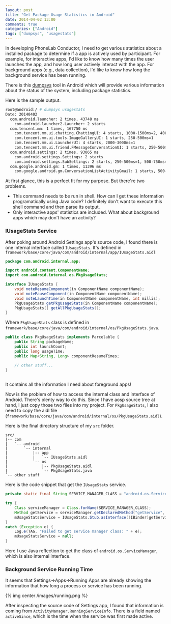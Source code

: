 ```yaml
---
layout: post
title: "Get Package Usage Statistics in Android"
date: 2014-04-02 13:00
comments: true
categories: ["Android"]
tags: ["dumpsys", "usagestats"]
---
```


In developing PhoneLab Conductor, I need to get various statistics about a
installed package to determine if a app is actively used by participant. For
example, for interactive apps, I'd like to know how many times the user launches
the app, and how long user actively interact with the app. For background apps
(e.g., data collection), I'd like to know how long the background service has
been running.

<!--more-->
There is this [dumpsys][dumpsys] tool in Android which will provide various
information about the status of the system, including package statistics.

Here is the sample output.

```bash
root@android:/ # dumpsys usagestats
Date: 20140402
  com.android.launcher: 2 times, 43748 ms
    com.android.launcher2.Launcher: 2 starts
  com.tencent.mm: 1 times, 167750 ms
    com.tencent.mm.ui.chatting.ChattingUI: 4 starts, 1000-1500ms=2, 4000-5000ms=1
    com.tencent.mm.ui.tools.ImageGalleryUI: 1 starts, 250-500ms=1
    com.tencent.mm.ui.LauncherUI: 4 starts, 2000-3000ms=1
    com.tencent.mm.ui.friend.FMessageConversationUI: 1 starts, 250-500ms=1
  com.android.settings: 2 times, 93065 ms
    com.android.settings.Settings: 2 starts
    com.android.settings.SubSettings: 2 starts, 250-500ms=1, 500-750ms=2
  com.google.android.gm: 1 times, 11396 ms
    com.google.android.gm.ConversationListActivityGmail: 1 starts, 500-750ms=1
```

At first glance, this is a perfect fit for my purpose. But there're two
problems.

 - This command needs to be run in shell. How can I get these information
   programatically using Java code? I definitely don't want to execute this
   shell command and then parse its output.
 - Only interactive apps' statistics are included. What about background apps
   which may don't have an activity?

### IUsageStats Service

After poking around Android Settings app's source code, I found there is one
internal interface called `IUsageStats`. It's defined in
`framework/base/core/java/com/android/internal/app/IUsageStats.aidl`

```java
package com.android.internal.app;

import android.content.ComponentName;
import com.android.internal.os.PkgUsageStats;

interface IUsageStats {
    void noteResumeComponent(in ComponentName componentName);
    void notePauseComponent(in ComponentName componentName);
    void noteLaunchTime(in ComponentName componentName, int millis);
    PkgUsageStats getPkgUsageStats(in ComponentName componentName);
    PkgUsageStats[] getAllPkgUsageStats();
}
```
Where `PkgUsageStats` class is defined in 
`framework/base/core/java/com/android/internal/os/PkgUsageStats.java`. 

```java
public class PkgUsageStats implements Parcelable {
    public String packageName;
    public int launchCount;
    public long usageTime;
    public Map<String, Long> componentResumeTimes;

    // other stuff...
}
 
```
It contains all the information I need about foreground apps!

Now is the problem of how to access the internal class and interface of Android.
There's plenty way to do this. Since I have aosp source tree at hand, I just
copy those two files into my project. For `PkgUsageStats`, I also need to copy
the aidl file
(`framework/base/core/java/com/android/internal/os/PkgUsageStats.aidl`).

Here is the final directory structure of my `src` folder.


```
src/
|-- com
|   `-- android
|       `-- internal
|           |-- app
|           |   `-- IUsageStats.aidl
|           `-- os
|               |-- PkgUsageStats.aidl
|               `-- PkgUsageStats.java
`-- other stuff
```

Here is the code snippet that get the `IUsageStats` service.

```java
private static final String SERVICE_MANAGER_CLASS = "android.os.ServiceManager";

try {
    Class serviceManager = Class.forName(SERVICE_MANAGER_CLASS);
    Method getService = serviceManager.getDeclaredMethod("getService", new Class[]{String.class});
    mUsageStatsService = IUsageStats.Stub.asInterface((IBinder)getService.invoke(null, "usagestats"));
}
catch (Exception e) {
    Log.e(TAG, "Failed to get service manager class: " + e);
    mUsageStatsService = null;
}
```

Here I use Java reflection to get the class of `android.os.ServiceManager`,
which is also internal interface.

### Background Service Running Time

It seems that Settings->Apps->Running Apps are already showing the information
that how long a process or service has been running.

{% img center /images/running.png %}

After inspecting the source code of Settings app, I found that information is
coming from `ActivityManager.RunningServiceInfo`. There is a field named
`activeSince`, which is the time when the service was first made active.


[dumpsys]: http://source.android.com/devices/tech/input/dumpsys.html
